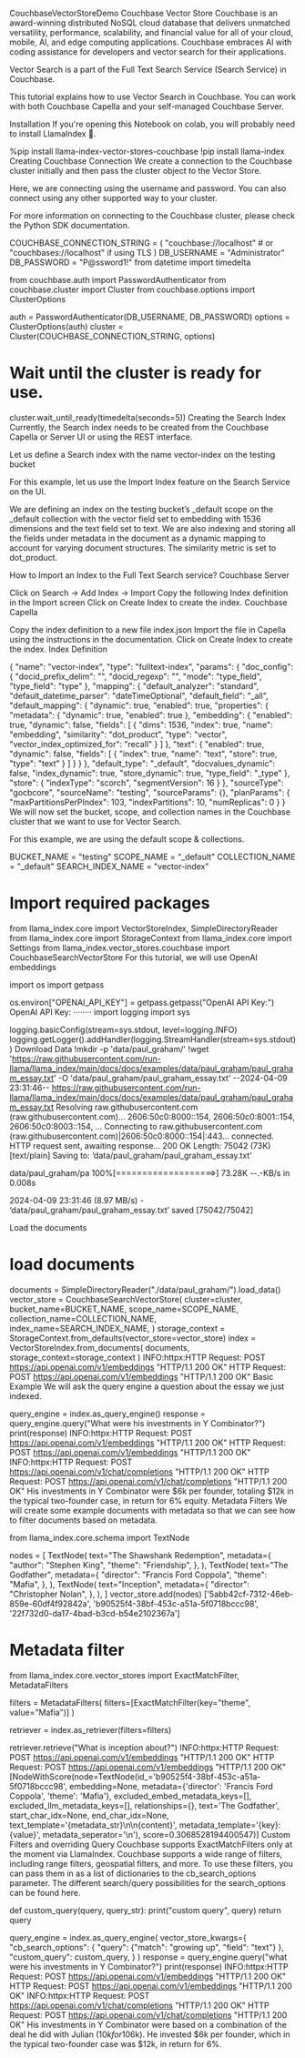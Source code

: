 CouchbaseVectorStoreDemo
Couchbase Vector Store
Couchbase is an award-winning distributed NoSQL cloud database that delivers unmatched versatility, performance, scalability, and financial value for all of your cloud, mobile, AI, and edge computing applications. Couchbase embraces AI with coding assistance for developers and vector search for their applications.

Vector Search is a part of the Full Text Search Service (Search Service) in Couchbase.

This tutorial explains how to use Vector Search in Couchbase. You can work with both Couchbase Capella and your self-managed Couchbase Server.

Installation
If you're opening this Notebook on colab, you will probably need to install LlamaIndex 🦙.

%pip install llama-index-vector-stores-couchbase
!pip install llama-index
Creating Couchbase Connection
We create a connection to the Couchbase cluster initially and then pass the cluster object to the Vector Store.

Here, we are connecting using the username and password. You can also connect using any other supported way to your cluster.

For more information on connecting to the Couchbase cluster, please check the Python SDK documentation.

COUCHBASE_CONNECTION_STRING = (
    "couchbase://localhost"  # or "couchbases://localhost" if using TLS
)
DB_USERNAME = "Administrator"
DB_PASSWORD = "P@ssword1!"
from datetime import timedelta

from couchbase.auth import PasswordAuthenticator
from couchbase.cluster import Cluster
from couchbase.options import ClusterOptions

auth = PasswordAuthenticator(DB_USERNAME, DB_PASSWORD)
options = ClusterOptions(auth)
cluster = Cluster(COUCHBASE_CONNECTION_STRING, options)

# Wait until the cluster is ready for use.
cluster.wait_until_ready(timedelta(seconds=5))
Creating the Search Index
Currently, the Search index needs to be created from the Couchbase Capella or Server UI or using the REST interface.

Let us define a Search index with the name vector-index on the testing bucket

For this example, let us use the Import Index feature on the Search Service on the UI.

We are defining an index on the testing bucket’s _default scope on the _default collection with the vector field set to embedding with 1536 dimensions and the text field set to text. We are also indexing and storing all the fields under metadata in the document as a dynamic mapping to account for varying document structures. The similarity metric is set to dot_product.

How to Import an Index to the Full Text Search service?
Couchbase Server

Click on Search -> Add Index -> Import
Copy the following Index definition in the Import screen
Click on Create Index to create the index.
Couchbase Capella

Copy the index definition to a new file index.json
Import the file in Capella using the instructions in the documentation.
Click on Create Index to create the index.
Index Definition

{
 "name": "vector-index",
 "type": "fulltext-index",
 "params": {
  "doc_config": {
   "docid_prefix_delim": "",
   "docid_regexp": "",
   "mode": "type_field",
   "type_field": "type"
  },
  "mapping": {
   "default_analyzer": "standard",
   "default_datetime_parser": "dateTimeOptional",
   "default_field": "_all",
   "default_mapping": {
    "dynamic": true,
    "enabled": true,
    "properties": {
     "metadata": {
      "dynamic": true,
      "enabled": true
     },
     "embedding": {
      "enabled": true,
      "dynamic": false,
      "fields": [
       {
        "dims": 1536,
        "index": true,
        "name": "embedding",
        "similarity": "dot_product",
        "type": "vector",
        "vector_index_optimized_for": "recall"
       }
      ]
     },
     "text": {
      "enabled": true,
      "dynamic": false,
      "fields": [
       {
        "index": true,
        "name": "text",
        "store": true,
        "type": "text"
       }
      ]
     }
    }
   },
   "default_type": "_default",
   "docvalues_dynamic": false,
   "index_dynamic": true,
   "store_dynamic": true,
   "type_field": "_type"
  },
  "store": {
   "indexType": "scorch",
   "segmentVersion": 16
  }
 },
 "sourceType": "gocbcore",
 "sourceName": "testing",
 "sourceParams": {},
 "planParams": {
  "maxPartitionsPerPIndex": 103,
  "indexPartitions": 10,
  "numReplicas": 0
 }
}
We will now set the bucket, scope, and collection names in the Couchbase cluster that we want to use for Vector Search.

For this example, we are using the default scope & collections.

BUCKET_NAME = "testing"
SCOPE_NAME = "_default"
COLLECTION_NAME = "_default"
SEARCH_INDEX_NAME = "vector-index"
# Import required packages
from llama_index.core import VectorStoreIndex, SimpleDirectoryReader
from llama_index.core import StorageContext
from llama_index.core import Settings
from llama_index.vector_stores.couchbase import CouchbaseSearchVectorStore
For this tutorial, we will use OpenAI embeddings

import os
import getpass

os.environ["OPENAI_API_KEY"] = getpass.getpass("OpenAI API Key:")
OpenAI API Key: ········
import logging
import sys

logging.basicConfig(stream=sys.stdout, level=logging.INFO)
logging.getLogger().addHandler(logging.StreamHandler(stream=sys.stdout))
Download Data
!mkdir -p 'data/paul_graham/'
!wget 'https://raw.githubusercontent.com/run-llama/llama_index/main/docs/docs/examples/data/paul_graham/paul_graham_essay.txt' -O 'data/paul_graham/paul_graham_essay.txt'
--2024-04-09 23:31:46--  https://raw.githubusercontent.com/run-llama/llama_index/main/docs/docs/examples/data/paul_graham/paul_graham_essay.txt
Resolving raw.githubusercontent.com (raw.githubusercontent.com)... 2606:50c0:8000::154, 2606:50c0:8001::154, 2606:50c0:8003::154, ...
Connecting to raw.githubusercontent.com (raw.githubusercontent.com)|2606:50c0:8000::154|:443... connected.
HTTP request sent, awaiting response... 200 OK
Length: 75042 (73K) [text/plain]
Saving to: ‘data/paul_graham/paul_graham_essay.txt’

data/paul_graham/pa 100%[===================>]  73.28K  --.-KB/s    in 0.008s  

2024-04-09 23:31:46 (8.97 MB/s) - ‘data/paul_graham/paul_graham_essay.txt’ saved [75042/75042]

Load the documents
# load documents
documents = SimpleDirectoryReader("./data/paul_graham/").load_data()
vector_store = CouchbaseSearchVectorStore(
    cluster=cluster,
    bucket_name=BUCKET_NAME,
    scope_name=SCOPE_NAME,
    collection_name=COLLECTION_NAME,
    index_name=SEARCH_INDEX_NAME,
)
storage_context = StorageContext.from_defaults(vector_store=vector_store)
index = VectorStoreIndex.from_documents(
    documents, storage_context=storage_context
)
INFO:httpx:HTTP Request: POST https://api.openai.com/v1/embeddings "HTTP/1.1 200 OK"
HTTP Request: POST https://api.openai.com/v1/embeddings "HTTP/1.1 200 OK"
Basic Example
We will ask the query engine a question about the essay we just indexed.

query_engine = index.as_query_engine()
response = query_engine.query("What were his investments in Y Combinator?")
print(response)
INFO:httpx:HTTP Request: POST https://api.openai.com/v1/embeddings "HTTP/1.1 200 OK"
HTTP Request: POST https://api.openai.com/v1/embeddings "HTTP/1.1 200 OK"
INFO:httpx:HTTP Request: POST https://api.openai.com/v1/chat/completions "HTTP/1.1 200 OK"
HTTP Request: POST https://api.openai.com/v1/chat/completions "HTTP/1.1 200 OK"
His investments in Y Combinator were $6k per founder, totaling $12k in the typical two-founder case, in return for 6% equity.
Metadata Filters
We will create some example documents with metadata so that we can see how to filter documents based on metadata.

from llama_index.core.schema import TextNode

nodes = [
    TextNode(
        text="The Shawshank Redemption",
        metadata={
            "author": "Stephen King",
            "theme": "Friendship",
        },
    ),
    TextNode(
        text="The Godfather",
        metadata={
            "director": "Francis Ford Coppola",
            "theme": "Mafia",
        },
    ),
    TextNode(
        text="Inception",
        metadata={
            "director": "Christopher Nolan",
        },
    ),
]
vector_store.add(nodes)
['5abb42cf-7312-46eb-859e-60df4f92842a',
 'b90525f4-38bf-453c-a51a-5f0718bccc98',
 '22f732d0-da17-4bad-b3cd-b54e2102367a']
# Metadata filter
from llama_index.core.vector_stores import ExactMatchFilter, MetadataFilters

filters = MetadataFilters(
    filters=[ExactMatchFilter(key="theme", value="Mafia")]
)

retriever = index.as_retriever(filters=filters)

retriever.retrieve("What is inception about?")
INFO:httpx:HTTP Request: POST https://api.openai.com/v1/embeddings "HTTP/1.1 200 OK"
HTTP Request: POST https://api.openai.com/v1/embeddings "HTTP/1.1 200 OK"
[NodeWithScore(node=TextNode(id_='b90525f4-38bf-453c-a51a-5f0718bccc98', embedding=None, metadata={'director': 'Francis Ford Coppola', 'theme': 'Mafia'}, excluded_embed_metadata_keys=[], excluded_llm_metadata_keys=[], relationships={}, text='The Godfather', start_char_idx=None, end_char_idx=None, text_template='{metadata_str}\n\n{content}', metadata_template='{key}: {value}', metadata_seperator='\n'), score=0.3068528194400547)]
Custom Filters and overriding Query
Couchbase supports ExactMatchFilters only at the moment via LlamaIndex. Couchbase supports a wide range of filters, including range filters, geospatial filters, and more. To use these filters, you can pass them in as a list of dictionaries to the cb_search_options parameter. The different search/query possibilities for the search_options can be found here.

def custom_query(query, query_str):
    print("custom query", query)
    return query


query_engine = index.as_query_engine(
    vector_store_kwargs={
        "cb_search_options": {
            "query": {"match": "growing up", "field": "text"}
        },
        "custom_query": custom_query,
    }
)
response = query_engine.query("what were his investments in Y Combinator?")
print(response)
INFO:httpx:HTTP Request: POST https://api.openai.com/v1/embeddings "HTTP/1.1 200 OK"
HTTP Request: POST https://api.openai.com/v1/embeddings "HTTP/1.1 200 OK"
INFO:httpx:HTTP Request: POST https://api.openai.com/v1/chat/completions "HTTP/1.1 200 OK"
HTTP Request: POST https://api.openai.com/v1/chat/completions "HTTP/1.1 200 OK"
His investments in Y Combinator were based on a combination of the deal he did with Julian ($10k for 10%) and what Robert said MIT grad students got for the summer ($6k). He invested $6k per founder, which in the typical two-founder case was $12k, in return for 6%.